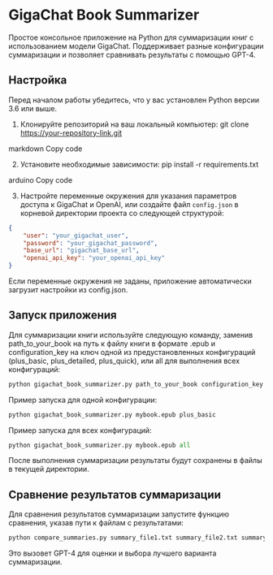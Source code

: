 # GigaChat Book Summarizer

Простое консольное приложение на Python для суммаризации книг с использованием модели GigaChat. Поддерживает разные конфигурации суммаризации и позволяет сравнивать результаты с помощью GPT-4.

## Настройка

Перед началом работы убедитесь, что у вас установлен Python версии 3.6 или выше.

1. Клонируйте репозиторий на ваш локальный компьютер:
git clone https://your-repository-link.git

markdown
Copy code

2. Установите необходимые зависимости:
pip install -r requirements.txt

arduino
Copy code

3. Настройте переменные окружения для указания параметров доступа к GigaChat и OpenAI, или создайте файл `config.json` в корневой директории проекта со следующей структурой:
```json
{
    "user": "your_gigachat_user",
    "password": "your_gigachat_password",
    "base_url": "gigachat_base_url",
    "openai_api_key": "your_openai_api_key"
}
```
Если переменные окружения не заданы, приложение автоматически загрузит настройки из config.json.

## Запуск приложения
Для суммаризации книги используйте следующую команду, заменив path_to_your_book на путь к файлу книги в формате .epub и configuration_key на ключ одной из предустановленных конфигураций (plus_basic, plus_detailed, plus_quick), или all для выполнения всех конфигураций:

```python
python gigachat_book_summarizer.py path_to_your_book configuration_key
```

Пример запуска для одной конфигурации:
```python
python gigachat_book_summarizer.py mybook.epub plus_basic
```

Пример запуска для всех конфигураций:
```python
python gigachat_book_summarizer.py mybook.epub all
```

После выполнения суммаризации результаты будут сохранены в файлы в текущей директории.

## Сравнение результатов суммаризации
Для сравнения результатов суммаризации запустите функцию сравнения, указав пути к файлам с результатами:

```python
python compare_summaries.py summary_file1.txt summary_file2.txt summary_file3.txt
```

Это вызовет GPT-4 для оценки и выбора лучшего варианта суммаризации.

